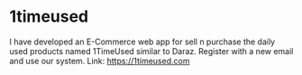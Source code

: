 # 1timeused
I have developed an E-Commerce web app for sell n purchase the daily used products named 1TimeUsed similar to Daraz. Register with a new email and use our system.   Link:  https://1timeused.com  
